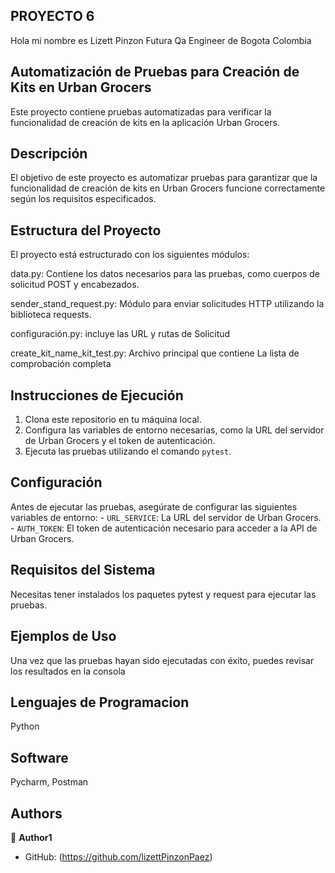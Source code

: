 ## PROYECTO 6 

Hola mi nombre es Lizett Pinzon
Futura Qa Engineer de Bogota Colombia  

## Automatización de Pruebas para Creación de Kits en Urban Grocers

Este proyecto contiene pruebas automatizadas para verificar la funcionalidad de creación de kits en la aplicación Urban Grocers. 

## Descripción 

El objetivo de este proyecto es automatizar pruebas para garantizar que la funcionalidad de creación de kits en Urban Grocers funcione correctamente según los requisitos especificados. 

## Estructura del Proyecto 

El proyecto está estructurado con los siguientes módulos:

data.py: Contiene los datos necesarios para las pruebas, como cuerpos de solicitud POST y encabezados. 

sender_stand_request.py: Módulo para enviar solicitudes HTTP utilizando la biblioteca requests.

configuración.py: incluye las URL y rutas de Solicitud

create_kit_name_kit_test.py: Archivo principal que contiene La lista de comprobación completa

## Instrucciones de Ejecución 

1. Clona este repositorio en tu máquina local. 
2. Configura las variables de entorno necesarias, como la URL del servidor de Urban Grocers y el token de autenticación. 
3. Ejecuta las pruebas utilizando el comando `pytest`. 

## Configuración 

Antes de ejecutar las pruebas, asegúrate de configurar las siguientes variables de entorno: - `URL_SERVICE`: La URL del servidor de Urban Grocers. - `AUTH_TOKEN`: El token de autenticación necesario para acceder a la API de Urban Grocers. 

## Requisitos del Sistema 

Necesitas tener instalados los paquetes pytest y request para ejecutar las pruebas.

## Ejemplos de Uso

Una vez que las pruebas hayan sido ejecutadas con éxito, puedes revisar los resultados en la consola 

## Lenguajes de Programacion

Python

## Software

Pycharm, Postman

## Authors

👤 **Author1**

- GitHub: (https://github.com/lizettPinzonPaez)
